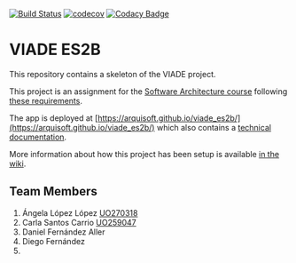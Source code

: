 [![Build Status](https://travis-ci.org/Arquisoft/viade_es2b.svg?branch=master)](https://travis-ci.org/Arquisoft/viade_es2b)
[![codecov](https://codecov.io/gh/Arquisoft/viade_es2b/branch/master/graph/badge.svg)](https://codecov.io/gh/Arquisoft/viade_es2b)
[![Codacy Badge](https://api.codacy.com/project/badge/Grade/a51341bb04f849ed8fec4356591860e7)](https://www.codacy.com/gh/Arquisoft/viade_es2b?utm_source=github.com&amp;utm_medium=referral&amp;utm_content=Arquisoft/viade_es2b&amp;utm_campaign=Badge_Grade)

# VIADE ES2B

This repository contains a skeleton of the VIADE project.

This project is an assignment for the [Software Architecture course](https://arquisoft.github.io/) following [these requirements](https://labra.solid.community/public/SoftwareArchitecture/AssignmentDescription/).

The app is deployed at [https://arquisoft.github.io/viade_es2b/](https://arquisoft.github.io/viade_es2b/) which also contains a [technical documentation](https://arquisoft.github.io/viade_es2b/docs).

More information about how this project has been setup is available [in the wiki](https://github.com/Arquisoft/viade_es2b/wiki).

## Team Members
 
1. Ángela López López [UO270318](https://github.com/Ainiall)
2. Carla Santos Carrio [UO259047](https://github.com/carlafw)
3. Daniel Fernández Aller[](https://github.com/daniferna)
4. Diego Fernández [](https://github.com/UO263662)
5. [](https://github.com/uo265349)
